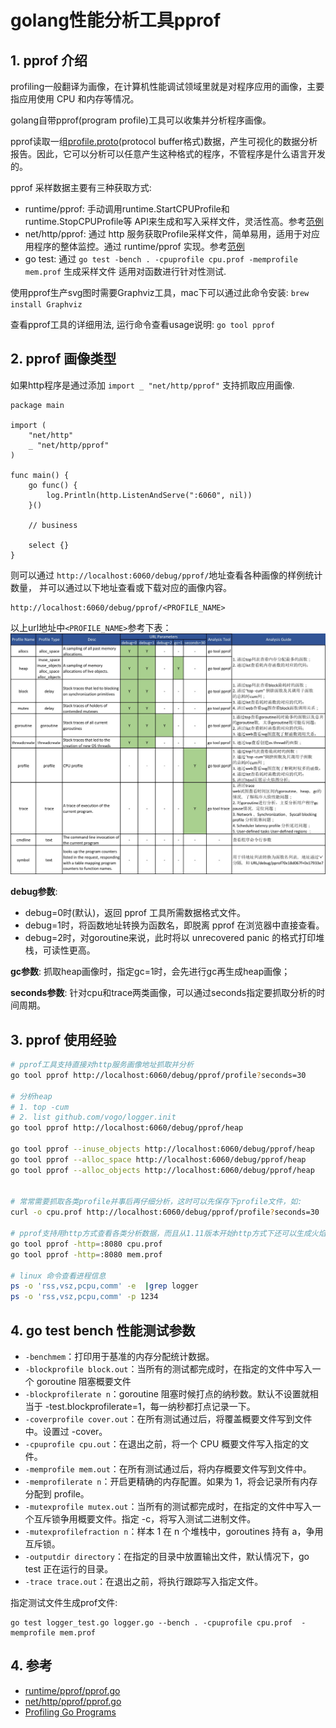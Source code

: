 <!---
markmeta_title: golang性能分析工具pprof
markmeta_author: 望哥
markmeta_date: 2018-09-26 21:41:42
markmeta_tags: golang,pprof,performance
markmeta_categories: 编程语言
-->

# golang性能分析工具pprof

## 1. pprof 介绍

profiling一般翻译为画像，在计算机性能调试领域里就是对程序应用的画像，主要指应用使用 CPU 和内存等情况。

golang自带pprof(program profile)工具可以收集并分析程序画像。

pprof读取一组[profile.proto](https://github.com/google/pprof/blob/master/proto/profile.proto)(protocol buffer格式)数据，产生可视化的数据分析报告。因此，它可以分析可以任意产生这种格式的程序，不管程序是什么语言开发的。

pprof 采样数据主要有三种获取方式:
- runtime/pprof: 手动调用runtime.StartCPUProfile和runtime.StopCPUProfile等 API来生成和写入采样文件，灵活性高。参考[范例](https://golang.org/pkg/runtime/pprof/)
- net/http/pprof: 通过 http 服务获取Profile采样文件，简单易用，适用于对应用程序的整体监控。通过 runtime/pprof 实现。参考[范例](https://golang.org/pkg/net/http/pprof/)
- go test: 通过 `go test -bench . -cpuprofile cpu.prof -memprofile mem.prof` 生成采样文件 适用对函数进行针对性测试.

使用pprof生产svg图时需要Graphviz工具，mac下可以通过此命令安装: `brew install Graphviz`

查看pprof工具的详细用法, 运行命令查看usage说明: `go tool pprof`

## 2. pprof 画像类型

如果http程序是通过添加 `import _ "net/http/pprof"` 支持抓取应用画像.

```
package main

import (
	"net/http"
	_ "net/http/pprof"
)

func main() {
	go func() {
		log.Println(http.ListenAndServe(":6060", nil))
	}()

	// business

	select {}
}

```

则可以通过 `http://localhost:6060/debug/pprof/`地址查看各种画像的样例统计数量，
并可以通过以下地址查看或下载对应的画像内容。

```
http://localhost:6060/debug/pprof/<PROFILE_NAME>
```

以上url地址中`<PROFILE_NAME>`参考下表：
![](static/pprof-profiles.jpg)

**debug参数**:
- debug=0时(默认)，返回 pprof 工具所需数据格式文件。
- debug=1时，将函数地址转换为函数名，即脱离 pprof 在浏览器中直接查看。
- debug=2时，对goroutine来说，此时将以 unrecovered panic 的格式打印堆栈，可读性更高。

**gc参数**: 抓取heap画像时，指定gc=1时，会先进行gc再生成heap画像；

**seconds参数**: 针对cpu和trace两类画像，可以通过seconds指定要抓取分析的时间周期。

## 3. pprof 使用经验

```bash
# pprof工具支持直接对http服务画像地址抓取并分析
go tool pprof http://localhost:6060/debug/pprof/profile?seconds=30

# 分析heap
# 1. top -cum
# 2. list github.com/vogo/logger.init
go tool pprof http://localhost:6060/debug/pprof/heap

go tool pprof --inuse_objects http://localhost:6060/debug/pprof/heap
go tool pprof --alloc_space http://localhost:6060/debug/pprof/heap
go tool pprof --alloc_objects http://localhost:6060/debug/pprof/heap


# 常常需要抓取各类profile并事后再仔细分析，这时可以先保存下profile文件，如:
curl -o cpu.prof http://localhost:6060/debug/pprof/profile?seconds=30

# pprof支持用http方式查看各类分析数据，而且从1.11版本开始http方式下还可以生成火焰图,更方便对程序性能进行分析:
go tool pprof -http=:8080 cpu.prof
go tool pprof -http=:8080 mem.prof

# linux 命令查看进程信息
ps -o 'rss,vsz,pcpu,comm' -e  |grep logger
ps -o 'rss,vsz,pcpu,comm' -p 1234
```

## 4. go test bench 性能测试参数

- `-benchmem`：打印用于基准的内存分配统计数据。
- `-blockprofile block.out`：当所有的测试都完成时，在指定的文件中写入一个 goroutine 阻塞概要文件
- `-blockprofilerate n`：goroutine 阻塞时候打点的纳秒数。默认不设置就相当于 -test.blockprofilerate=1，每一纳秒都打点记录一下。
- `-coverprofile cover.out`：在所有测试通过后，将覆盖概要文件写到文件中。设置过 -cover。
- `-cpuprofile cpu.out`：在退出之前，将一个 CPU 概要文件写入指定的文件。
- `-memprofile mem.out`：在所有测试通过后，将内存概要文件写到文件中。
- `-memprofilerate n`：开启更精确的内存配置。如果为 1，将会记录所有内存分配到 profile。
- `-mutexprofile mutex.out`：当所有的测试都完成时，在指定的文件中写入一个互斥锁争用概要文件。指定 -c，将写入测试二进制文件。
- `-mutexprofilefraction n`：样本 1 在 n 个堆栈中，goroutines 持有 a，争用互斥锁。
- `-outputdir directory`：在指定的目录中放置输出文件，默认情况下，go test 正在运行的目录。
- `-trace trace.out`：在退出之前，将执行跟踪写入指定文件。

指定测试文件生成prof文件:
```
go test logger_test.go logger.go --bench . -cpuprofile cpu.prof  -memprofile mem.prof
```

## 4. 参考

- [runtime/pprof/pprof.go](https://github.com/golang/go/blob/master/src/runtime/pprof/pprof.go)
- [net/http/pprof/pprof.go](https://github.com/golang/go/blob/master/src/net/http/pprof/pprof.go)
- [Profiling Go Programs](https://blog.golang.org/profiling-go-programs)


